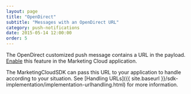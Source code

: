```yaml
---
layout: page
title: "OpenDirect"
subtitle: "Messages with an OpenDirect URL"
category: push-notifications
date: 2015-05-14 12:00:00
order: 5
---
```


The OpenDirect customized push message contains a URL in the payload. [Enable](https://help.salesforce.com/articleView?id=mc_mp_apps_and_optional_settings_in_your_mobilepush_account.htm&type=5#openDirect) this feature in the Marketing Cloud application.

The MarketingCloudSDK can pass this URL to your application to handle according to your  situation. See [Handling URLs]({{ site.baseurl }}/sdk-implementation/implementation-urlhandling.html) for more information.
